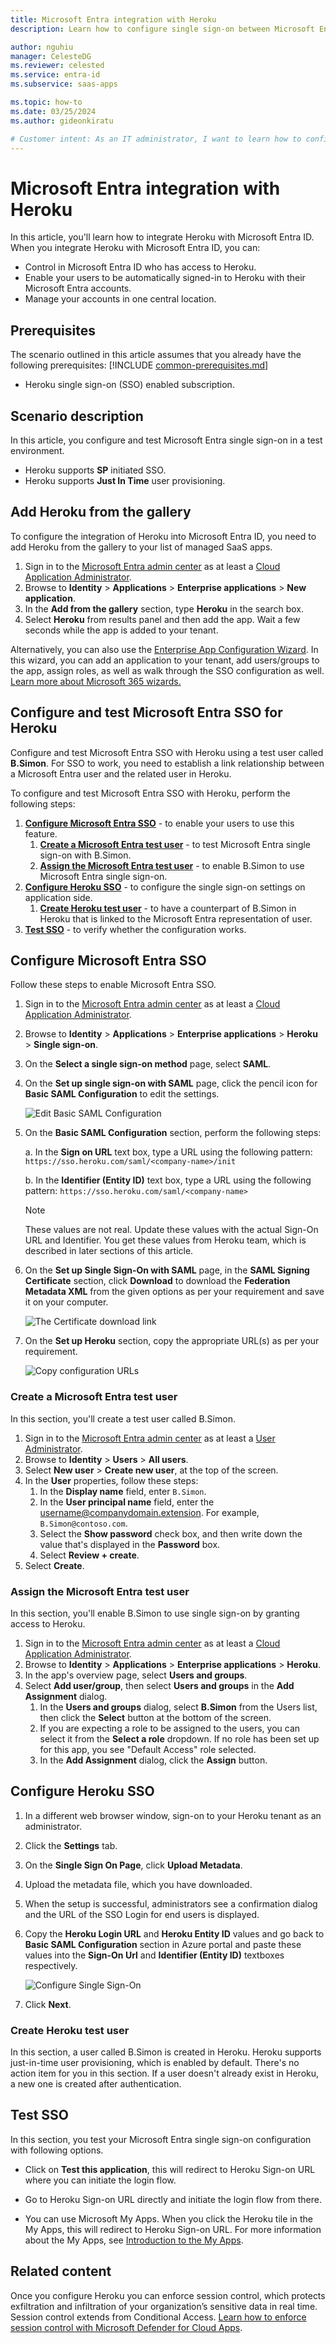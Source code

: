 ```yaml
---
title: Microsoft Entra integration with Heroku
description: Learn how to configure single sign-on between Microsoft Entra ID and Heroku.

author: nguhiu
manager: CelesteDG
ms.reviewer: celested
ms.service: entra-id
ms.subservice: saas-apps

ms.topic: how-to
ms.date: 03/25/2024
ms.author: gideonkiratu

# Customer intent: As an IT administrator, I want to learn how to configure single sign-on between Microsoft Entra ID and Heroku so that I can control who has access to Heroku, enable automatic sign-in with Microsoft Entra accounts, and manage my accounts in one central location.
---
```

# Microsoft Entra integration with Heroku

In this article,  you'll learn how to integrate Heroku with Microsoft Entra ID. When you integrate Heroku with Microsoft Entra ID, you can:

* Control in Microsoft Entra ID who has access to Heroku.
* Enable your users to be automatically signed-in to Heroku with their Microsoft Entra accounts.
* Manage your accounts in one central location.

## Prerequisites
The scenario outlined in this article assumes that you already have the following prerequisites:
[!INCLUDE [common-prerequisites.md](~/identity/saas-apps/includes/common-prerequisites.md)]
* Heroku single sign-on (SSO) enabled subscription.

## Scenario description

In this article,  you configure and test Microsoft Entra single sign-on in a test environment.

* Heroku supports **SP** initiated SSO.
* Heroku supports **Just In Time** user provisioning.

## Add Heroku from the gallery

To configure the integration of Heroku into Microsoft Entra ID, you need to add Heroku from the gallery to your list of managed SaaS apps.

1. Sign in to the [Microsoft Entra admin center](https://entra.microsoft.com) as at least a [Cloud Application Administrator](~/identity/role-based-access-control/permissions-reference.md#cloud-application-administrator).
1. Browse to **Identity** > **Applications** > **Enterprise applications** > **New application**.
1. In the **Add from the gallery** section, type **Heroku** in the search box.
1. Select **Heroku** from results panel and then add the app. Wait a few seconds while the app is added to your tenant.

 Alternatively, you can also use the [Enterprise App Configuration Wizard](https://portal.office.com/AdminPortal/home?Q=Docs#/azureadappintegration). In this wizard, you can add an application to your tenant, add users/groups to the app, assign roles, as well as walk through the SSO configuration as well. [Learn more about Microsoft 365 wizards.](/microsoft-365/admin/misc/azure-ad-setup-guides)

<a name='configure-and-test-azure-ad-sso-for-heroku'></a>

## Configure and test Microsoft Entra SSO for Heroku

Configure and test Microsoft Entra SSO with Heroku using a test user called **B.Simon**. For SSO to work, you need to establish a link relationship between a Microsoft Entra user and the related user in Heroku.

To configure and test Microsoft Entra SSO with Heroku, perform the following steps:

1. **[Configure Microsoft Entra SSO](#configure-azure-ad-sso)** - to enable your users to use this feature.
    1. **[Create a Microsoft Entra test user](#create-an-azure-ad-test-user)** - to test Microsoft Entra single sign-on with B.Simon.
    1. **[Assign the Microsoft Entra test user](#assign-the-azure-ad-test-user)** - to enable B.Simon to use Microsoft Entra single sign-on.
1. **[Configure Heroku SSO](#configure-heroku-sso)** - to configure the single sign-on settings on application side.
    1. **[Create Heroku test user](#create-heroku-test-user)** - to have a counterpart of B.Simon in Heroku that is linked to the Microsoft Entra representation of user.
1. **[Test SSO](#test-sso)** - to verify whether the configuration works.

<a name='configure-azure-ad-sso'></a>

## Configure Microsoft Entra SSO

Follow these steps to enable Microsoft Entra SSO.

1. Sign in to the [Microsoft Entra admin center](https://entra.microsoft.com) as at least a [Cloud Application Administrator](~/identity/role-based-access-control/permissions-reference.md#cloud-application-administrator).
1. Browse to **Identity** > **Applications** > **Enterprise applications** > **Heroku** > **Single sign-on**.
1. On the **Select a single sign-on method** page, select **SAML**.
1. On the **Set up single sign-on with SAML** page, click the pencil icon for **Basic SAML Configuration** to edit the settings.

   ![Edit Basic SAML Configuration](common/edit-urls.png)

1. On the **Basic SAML Configuration** section, perform the following steps:

	a. In the **Sign on URL** text box, type a URL using the following pattern:
    `https://sso.heroku.com/saml/<company-name>/init`

    b. In the **Identifier (Entity ID)** text box, type a URL using the following pattern:
    `https://sso.heroku.com/saml/<company-name>`

	> [!NOTE]
	> These values are not real. Update these values with the actual Sign-On URL and Identifier. You get these values from Heroku team, which is described in later sections of this article.

1. On the **Set up Single Sign-On with SAML** page, in the **SAML Signing Certificate** section, click **Download** to download the **Federation Metadata XML** from the given options as per your requirement and save it on your computer.

	![The Certificate download link](common/metadataxml.png)

6. On the **Set up Heroku** section, copy the appropriate URL(s) as per your requirement.

	![Copy configuration URLs](common/copy-configuration-urls.png)

<a name='create-an-azure-ad-test-user'></a>

### Create a Microsoft Entra test user

In this section, you'll create a test user called B.Simon.

1. Sign in to the [Microsoft Entra admin center](https://entra.microsoft.com) as at least a [User Administrator](~/identity/role-based-access-control/permissions-reference.md#user-administrator).
1. Browse to **Identity** > **Users** > **All users**.
1. Select **New user** > **Create new user**, at the top of the screen.
1. In the **User** properties, follow these steps:
   1. In the **Display name** field, enter `B.Simon`.  
   1. In the **User principal name** field, enter the username@companydomain.extension. For example, `B.Simon@contoso.com`.
   1. Select the **Show password** check box, and then write down the value that's displayed in the **Password** box.
   1. Select **Review + create**.
1. Select **Create**.

<a name='assign-the-azure-ad-test-user'></a>

### Assign the Microsoft Entra test user

In this section, you'll enable B.Simon to use single sign-on by granting access to Heroku.

1. Sign in to the [Microsoft Entra admin center](https://entra.microsoft.com) as at least a [Cloud Application Administrator](~/identity/role-based-access-control/permissions-reference.md#cloud-application-administrator).
1. Browse to **Identity** > **Applications** > **Enterprise applications** > **Heroku**.
1. In the app's overview page, select **Users and groups**.
1. Select **Add user/group**, then select **Users and groups** in the **Add Assignment** dialog.
   1. In the **Users and groups** dialog, select **B.Simon** from the Users list, then click the **Select** button at the bottom of the screen.
   1. If you are expecting a role to be assigned to the users, you can select it from the **Select a role** dropdown. If no role has been set up for this app, you see "Default Access" role selected.
   1. In the **Add Assignment** dialog, click the **Assign** button.

## Configure Heroku SSO

1. In a different web browser window, sign-on to your Heroku tenant as an administrator.

2. Click the **Settings** tab.

3. On the **Single Sign On Page**, click **Upload Metadata**.

4. Upload the metadata file, which you have downloaded.

5. When the setup is successful, administrators see a confirmation dialog and the URL of the SSO Login for end users is displayed.

6. Copy the **Heroku Login URL** and **Heroku Entity ID** values and go back to **Basic SAML Configuration** section in Azure portal and paste these values into the **Sign-On Url** and **Identifier (Entity ID)** textboxes respectively.

	![Configure Single Sign-On](./media/heroku-tutorial/single-sign-on.png)

7. Click **Next**.

### Create Heroku test user

In this section, a user called B.Simon is created in Heroku. Heroku supports just-in-time user provisioning, which is enabled by default. There's no action item for you in this section. If a user doesn't already exist in Heroku, a new one is created after authentication.

## Test SSO

In this section, you test your Microsoft Entra single sign-on configuration with following options. 

* Click on **Test this application**, this will redirect to Heroku Sign-on URL where you can initiate the login flow. 

* Go to Heroku Sign-on URL directly and initiate the login flow from there.

* You can use Microsoft My Apps. When you click the Heroku tile in the My Apps, this will redirect to Heroku Sign-on URL. For more information about the My Apps, see [Introduction to the My Apps](https://support.microsoft.com/account-billing/sign-in-and-start-apps-from-the-my-apps-portal-2f3b1bae-0e5a-4a86-a33e-876fbd2a4510).

## Related content

Once you configure Heroku you can enforce session control, which protects exfiltration and infiltration of your organization’s sensitive data in real time. Session control extends from Conditional Access. [Learn how to enforce session control with Microsoft Defender for Cloud Apps](/cloud-app-security/proxy-deployment-any-app).
